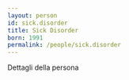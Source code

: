 ```yaml
---
layout: person
id: sick.disorder
title: Sick Disorder
born: 1991
permalink: /people/sick.disorder
---
```


Dettagli della persona 